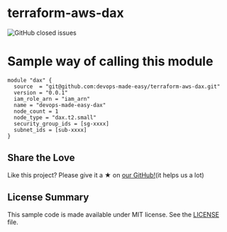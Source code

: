 # terraform-aws-dax
![GitHub closed issues](https://img.shields.io/github/issues-closed/devops-made-easy/terraform-aws-dax?logo=github&style=for-the-badge)


# Sample way of calling this module

```
module "dax" {
  source  = "git@github.com:devops-made-easy/terraform-aws-dax.git"
  version = "0.0.1"
  iam_role_arn = "iam_arn"
  name = "devops-made-easy-dax"
  node_count = 1
  node_type = "dax.t2.small"
  security_group_ids = [sg-xxxx]
  subnet_ids = [sub-xxxx]
}
```

## Share the Love

Like this project? Please give it a ★ on  [our GitHub!](https://github.com/devops-made-easy/terraform-aws-dax)(it helps us a lot)

## License Summary

This sample code is made available under MIT license. See the [LICENSE](LICENSE) file.
